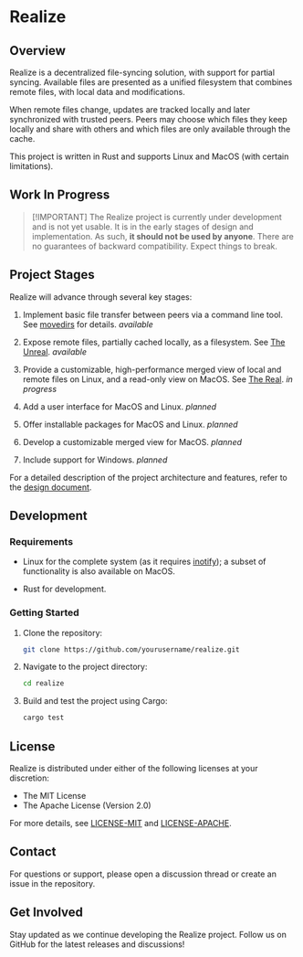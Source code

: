 # Realize

## Overview

Realize is a decentralized file-syncing solution, with support for
partial syncing. Available files are presented as a unified filesystem
that combines remote files, with local data and modifications.

When remote files change, updates are tracked locally and later
synchronized with trusted peers. Peers may choose which files they
keep locally and share with others and which files are only available
through the cache.

This project is written in Rust and supports Linux and MacOS (with
certain limitations).

## **Work In Progress**

> [!IMPORTANT] The Realize project is currently under development and
> is not yet usable. It is in the early stages of design and
> implementation. As such, **it should not be used by anyone**. There
> are no guarantees of backward compatibility. Expect things to break.

## Project Stages

Realize will advance through several key stages:

1. Implement basic file transfer between peers via a command line
   tool. See [movedirs](./movedirs.md) for details. *available*

2. Expose remote files, partially cached locally, as a filesystem. See
   [The Unreal](./unreal.md). *available*

3. Provide a customizable, high-performance merged view of local and
   remote files on Linux, and a read-only view on MacOS. See [The
   Real](./real.md). *in progress*

4. Add a user interface for MacOS and Linux. *planned*

5. Offer installable packages for MacOS and Linux. *planned*

6. Develop a customizable merged view for MacOS. *planned*

7. Include support for Windows. *planned*

For a detailed description of the project architecture and features,
refer to the [design document](./design.md).

## Development

### Requirements

- Linux for the complete system (as it requires
  [inotify](https://man7.org/linux/man-pages/man7/inotify.7.html)); a
  subset of functionality is also available on MacOS.

- Rust for development.

### Getting Started

1. Clone the repository:

   ```bash
   git clone https://github.com/yourusername/realize.git
   ```

2. Navigate to the project directory:

   ```bash
   cd realize
   ```

3. Build and test the project using Cargo:

   ```bash
   cargo test
   ```

## License

Realize is distributed under either of the following licenses at your
discretion:

- The MIT License
- The Apache License (Version 2.0)

For more details, see [LICENSE-MIT](LICENSE-MIT) and
[LICENSE-APACHE](LICENSE-APACHE).

## Contact

For questions or support, please open a discussion thread or create an
issue in the repository.

## Get Involved

Stay updated as we continue developing the Realize project. Follow us
on GitHub for the latest releases and discussions!
